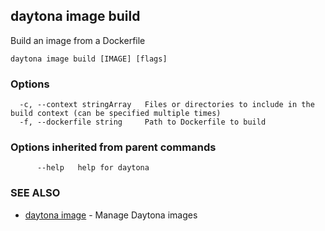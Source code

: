 ## daytona image build

Build an image from a Dockerfile

```
daytona image build [IMAGE] [flags]
```

### Options

```
  -c, --context stringArray   Files or directories to include in the build context (can be specified multiple times)
  -f, --dockerfile string     Path to Dockerfile to build
```

### Options inherited from parent commands

```
      --help   help for daytona
```

### SEE ALSO

* [daytona image](daytona_image.md)  - Manage Daytona images
